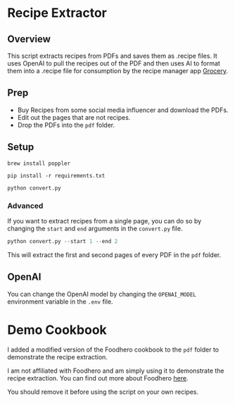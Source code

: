 # Recipe Extractor
## Overview

This script extracts recipes from PDFs and saves them as .recipe files. It uses OpenAI to pull the recipes out of the PDF and then uses AI to format them into a .recipe file for consumption by the recipe manager app [Grocery](https://apps.apple.com/us/app/grocery-smart-shopping-list/id1195676848).

## Prep
- Buy Recipes from some social media influencer and download the PDFs.
- Edit out the pages that are not recipes.
- Drop the PDFs into the `pdf` folder.

## Setup

`brew install poppler`

`pip install -r requirements.txt`

`python convert.py`

### Advanced

If you want to extract recipes from a single page, you can do so by changing the `start` and `end` arguments in the `convert.py` file.

```python
python convert.py --start 1 --end 2
```

This will extract the first and second pages of every PDF in the `pdf` folder.

## OpenAI

You can change the OpenAI model by changing the `OPENAI_MODEL` environment variable in the `.env` file.

# Demo Cookbook
I added a modified version of the Foodhero cookbook to the `pdf` folder to demonstrate the recipe extraction.

I am not affiliated with Foodhero and am simply using it to demonstrate the recipe extraction. You can find out more about Foodhero [here](https://foodhero.com/).

You should remove it before using the script on your own recipes.